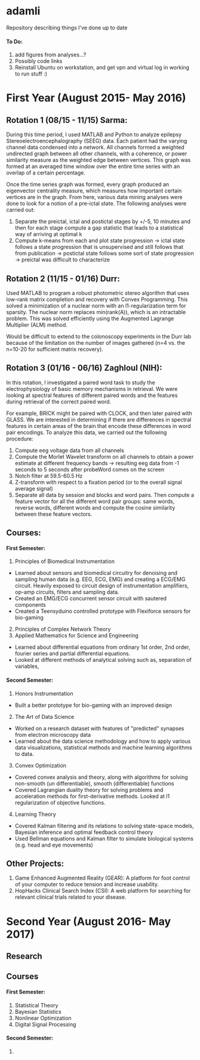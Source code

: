 # adamli
Repository describing things I've done up to date

#### To Do:
1. add figures from analyses...?
2. Possibly code links
3. Reinstall Ubuntu on workstation, and get vpn and virtual log in working to run stuff :)

# First Year (August 2015- May 2016)
## Rotation 1 (08/15 - 11/15) Sarma:
During this time period, I used MATLAB and Python to analyze epilepsy Stereoelectroencephalography (SEEG) data. Each patient had the varying channel data condensed into a network. All channels formed a weighted undirected graph between all other channels, with a coherence, or power similarity measure as the weighted edge between vertices. This graph was formed at an averaged time window over the entire time series with an overlap of a certain percentage. 

Once the time series graph was formed, every graph produced an eigenvector centrality measure, which measures how important certain vertices are in the graph. From here, various data mining analyses were done to look for a notion of a pre-ictal state. The following analyses were carried out:

1. Separate the preictal, ictal and postictal stages by +/-5, 10 minutes and then for each stage compute a gap statistic that leads to a statistical way of arriving at optimal k
2. Compute k-means from each and plot state progression 
-> ictal state follows a state progression that is unsupervised and still follows that from publication
-> postictal state follows some sort of state progression
-> preictal was difficult to characterize

## Rotation 2 (11/15 - 01/16) Durr:
Used MATLAB to program a robust photometric stereo algorithm that uses low-rank matrix completion and recovery with Convex Programming. This solved a minimization of a nuclear norm with an l1-regularization term for sparsity. The nuclear norm replaces min(rank(A)), which is an intractable problem. This was solved efficiently using the Augmented Lagrange Multiplier (ALM) method.

Would be difficult to extend to the colonoscopy experiments in the Durr lab because of the limitation on the number of images gathered (n=4 vs. the n=10-20 for sufficient matrix recovery). 

## Rotation 3 (01/16 - 06/16) Zaghloul (NIH):
In this rotation, I investigated a paired word task to study the electrophysiology of basic memory mechanisms in retrieval. We were looking at spectral features of different paired words and the features during retrieval of the correct paired word. 

For example, BRICK might be paired with CLOCK, and then later paired with GLASS. We are interested in determining if there are differences in spectral features in certain areas of the brain that encode these differences in word pair encodings. To analyze this data, we carried out the following procedure:

1. Compute eeg voltage data from all channels
2. Compute the Morlet Wavelet transform on all channels to obtain a power estimate at different frequency bands
-> resulting eeg data from -1 seconds to 5 seconds after probeWord comes on the screen
3. Notch filter at 59.5-60.5 Hz
4. Z-transform with respect to a fixation period (or to the overall signal average signal)
5. Separate all data by session and blocks and word pairs. Then compute a feature vector for all the different word pair groups: same words, reverse words, different words and compute the cosine similarity between these feature vectors. 

## Courses:
#### First Semester:
1. Principles of Biomedical Instrumentation
  - Learned about sensors and biomedical circuitry for denoising and sampling human data (e.g. EEG, ECG, EMG) and creating a ECG/EMG circuit. Heavily exposed to circuit design of instrumentation amplifiers, op-amp circuits, filters and sampling data. 
  - Created an EMG/ECG concurrent sensor circuit with sautered components 
  - Created a Teensyduino controlled prototype with Flexiforce sensors for bio-gaming
2. Principles of Complex Network Theory
3. Applied Mathematics for Science and Engineering
  - Learned about differential equations from ordinary 1st order, 2nd order, fourier series and partial differential equations.
  - Looked at different methods of analytical solving such as, separation of variables, 

#### Second Semester:
1. Honors Instrumentation
  - Built a better prototype for bio-gaming with an improved design
2. The Art of Data Science
  - Worked on a research dataset with features of "predicted" synapses from electron microscopy data
  - Learned about the data science methodology and how to apply various data visualizations, statistical methods and machine learning algorithms to data.
3. Convex Optimization
  - Covered convex analysis and theory, along with algorithms for solving non-smooth (un differentiable), smooth (differentiable) functions
  - Covered Lagrangian duality theory for solving problems and acceleration methods for first-derivative methods. Looked at l1 regularization of objective functions. 
4. Learning Theory
  - Covered Kalman filtering and its relations to solving state-space models, Bayesian inference and optimal feedback control theory
  - Used Bellman equations and Kalman filter to simulate biological systems (e.g. head and eye movements)

## Other Projects:
1. Game Enhanced Augmented Reality (GEAR): A platform for foot control of your computer to reduce tension and increase usability.
2. HopHacks Clinical Search Index (CSI): A web platform for searching for relevant clinical trials related to your disease.

# Second Year (August 2016- May 2017)
## Research

## Courses
#### First Semester:
1. Statistical Theory
2. Bayesian Statistics
3. Nonlinear Optimization
4. Digital Signal Processing

#### Second Semester:
1. 
